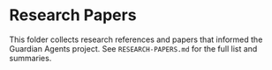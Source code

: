# Research Papers

This folder collects research references and papers that informed the Guardian Agents project. See `RESEARCH-PAPERS.md` for the full list and summaries.
